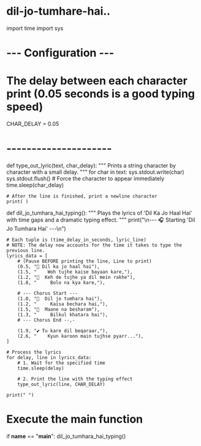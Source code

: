# dil-jo-tumhare-hai..
import time
import sys

# --- Configuration ---
# The delay between each character print (0.05 seconds is a good typing speed)
CHAR_DELAY = 0.05 
# ---------------------

def type_out_lyric(text, char_delay):
    """
    Prints a string character by character with a small delay.
    """
    for char in text:
        sys.stdout.write(char)
        sys.stdout.flush() # Force the character to appear immediately
        time.sleep(char_delay)
    
    # After the line is finished, print a newline character
    print( )


def dil_jo_tumhara_hai_typing():
    """
    Plays the lyrics of 'Dil Ka Jo Haal Hai' with time gaps 
    and a dramatic typing effect.
    """
    print("\n--- 🎧 Starting 'Dil Jo Tumhara Hai' ---\n")
    
    # Each tuple is (time_delay_in_seconds, lyric_line)
    # NOTE: The delay now accounts for the time it takes to type the previous line.
    lyrics_data = [
        # (Pause BEFORE printing the line, Line to print)
        (0.5, "💝 Dil ka jo haal hai"),
        (1.5, "    Woh tujhe kaise bayaan kare,"),
        (1.2, "🫣  Keh de tujhe ya dil mein rakhe"),
        (1.8, "     Bolo na kya kare,"),
        
        # --- Chorus Start ---
        (1.0, "🩵  Dil jo tumhara hai"),
        (1.2, "     Kaisa bechara hai,"),
        (1.5, "🫠  Maane na besharam"),
        (1.3, "     Bilkul khatara hai"),
        # --- Chorus End --,-
        
        (1.9, "💕 Tu kare dil beqaraar,"),
        (2.6, "    Kyun karoon main tujhse pyarr..."),
    ]

    # Process the lyrics
    for delay, line in lyrics_data:
        # 1. Wait for the specified time
        time.sleep(delay)
        
        # 2. Print the line with the typing effect
        type_out_lyric(line, CHAR_DELAY)

    print(" ")

# Execute the main function
if __name__ == "__main__":
    dil_jo_tumhara_hai_typing()
